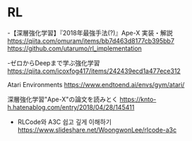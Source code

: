 # RL

-【深層強化学習】『2018年最強手法(?)』Ape-X 実装・解説
https://qiita.com/omuram/items/bb7d463d8177cb395bb7
https://github.com/utarumo/rl_implementation

-ゼロからDeepまで学ぶ強化学習
https://qiita.com/icoxfog417/items/242439ecd1a477ece312

Atari Environments
https://www.endtoend.ai/envs/gym/atari/

深層強化学習"Ape-X"の論文を読みとく
https://knto-h.hatenablog.com/entry/2018/04/28/145411

- RLCode와 A3C 쉽고 깊게 이해하기
https://www.slideshare.net/WoongwonLee/rlcode-a3c
